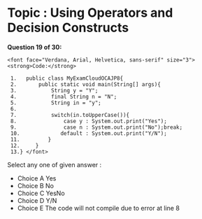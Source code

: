 Topic : Using Operators and Decision Constructs
===============================================
**Question 19 of 30:**
```
<font face="Verdana, Arial, Helvetica, sans-serif" size="3"> <strong>Code:</strong> 

 1.   public class MyExamCloudOCAJP8{
 2.       public static void main(String[] args){
 3.           String y = "Y";
 4.           final String n = "N";
 5.           String in = "y";
 6. 
 7.           switch(in.toUpperCase()){
 8.               case y : System.out.print("Yes"); 
 9.               case n : System.out.print("No");break;
 10.             default : System.out.print("Y/N");
 11.         }
 12.     }
 13.} </font>
```

Select any one of given answer :
- Choice A Yes
- Choice B No
- Choice C YesNo
- Choice D Y/N
- Choice E The code will not compile due to error at line 8

